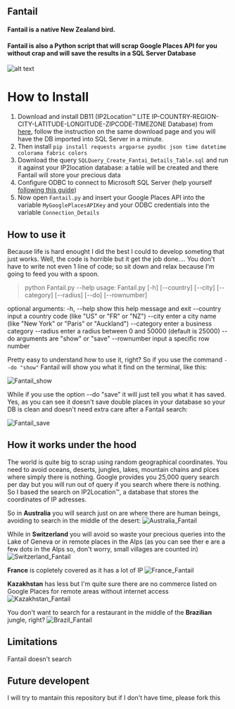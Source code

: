 ## Fantail
#### Fantail is a native New Zealand bird. 
#### Fantail is also a Python script that will scrap Google Places API for you without crap and will save the results in a SQL Server Database 
![alt text](http://www.ngamanuimages.org.nz/images/lres/d03689.jpg)

How to Install
======

1) Download and install DB11 (IP2Location™ LITE IP-COUNTRY-REGION-CITY-LATITUDE-LONGITUDE-ZIPCODE-TIMEZONE Database) from [here](https://http://lite.ip2location.com/database/ip-country-region-city-latitude-longitude-zipcode-timezone), follow the instruction on the same download page and you will have the DB imported into SQL Server in a minute. 
2) Then install `pip install requests argparse pyodbc json time datetime colorama fabric colors`
3) Download the query `SQLQuery_Create_Fantai_Details_Table.sql` and run it against your IP2location database: a table will be created and there Fantail will store your precious data 
4) Configure ODBC to connect to Microsoft SQL Server (help yourself [following this guide](https://www.youtube.com/watch?v=tUiaK5fRH7k&ab_channel=itgeared))
5) Now open `Fantail.py` and insert your Google Places API into the variable `MyGooglePlacesAPIKey` and your ODBC credentials into the variable `Connection_Details`

How to use it 
------

Because life is hard enought I did the best I could to develop someting that just works. 
Well, the code is horrible but it get the job done....
You don't have to write not even 1 line of code; so sit down and relax because I'm going to feed you with a spoon. 

>python Fantail.py --help
usage: Fantail.py [-h] [--country] [--city] [--category] [--radius] [--do] [--rownumber]

optional arguments:
  -h, --help    show this help message and exit
  --country     input a country code (like "US" or "FR" or "NZ")
  --city        enter a city name (like "New York" or "Paris" or "Auckland")
  --category    enter a business category
  --radius      enter a radius between 0 and 50000 (default is 25000)
  --do          arguments are "show" or "save"
  --rownumber   input a specific row number

Pretty easy to understand how to use it, right? So if you use the command `--do "show"` Fantail will show you what it find on the terminal, like this: 

![Fantail_show](https://github.com/francesco1119/Fantail/blob/master/images/show%20colors.PNG)

While if you use the option --do "save" it will just tell you what it has saved. Yes, as you can see it doesn't save double places in your database so your DB is clean and doesn't need extra care after a Fantail search:

![Fantail_save](https://github.com/francesco1119/Fantail/blob/master/images/example%20multi%20color.PNG)

How it works under the hood 
------

The world is quite big to scrap using random geographical coordinates. You need to avoid oceans, deserts, jungles, lakes, mountain chains and plces where simply there is nothing. Google provides you 25,000 query search per day but you will run out of query if you search where there is nothing. So I based the search on IP2Location™, a database that stores the coordinates of IP adresses. 

So in **Australia** you will search just on are where there are human beings, avoiding to search in the middle of the desert:
![Australia_Fantail](https://github.com/francesco1119/Fantail/blob/master/images/Australia.PNG)

While in **Switzerland** you will avoid so waste your precious queries into the Lake of Geneva or in remote places in the Alps (as you can see ther e are a few dots in the Alps so, don't worry, small villages are counted in)
![Switzerland_Fantail](https://github.com/francesco1119/Fantail/blob/master/images/Swiss.PNG)

**France** is copletely covered as it has a lot of IP 
![France_Fantail](https://github.com/francesco1119/Fantail/blob/master/images/France.PNG)

**Kazakhstan** has less but I'm quite sure there are no commerce listed on Google Places for remote areas without internet access 
![Kazakhstan_Fantail](https://github.com/francesco1119/Fantail/blob/master/images/Kazakhstan.PNG)

You don't want to search for a restaurant in the middle of the **Brazilian** jungle, right?
![Brazil_Fantail](https://github.com/francesco1119/Fantail/blob/master/images/Brazil.PNG)

Limitations
------

Fantail doesn't search 

Future developent
------
I will try to mantain this repository but if I don't have time, please fork this
